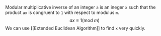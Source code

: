 Modular multiplicative inverse of an integer `a` is an ineger `x` such that the product `ax` is congruent to `1` with respect to modulus `m`.
$$ax\equiv1 (\textrm{mod}\ m)$$
We can use [[Extended Euclidean Algorithm]] to find `x` very quickly.